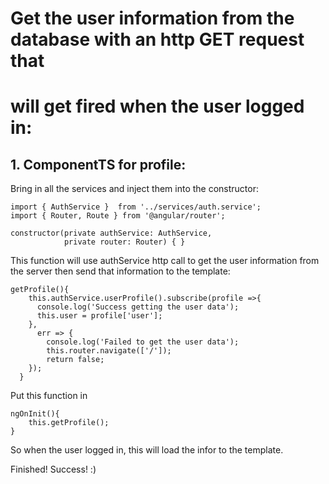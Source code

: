 # Get the user information from the database with an http GET request that 
# will get fired when the user logged in:
## 1. ComponentTS for profile:
Bring in all the services and inject them into the constructor:
```
import { AuthService }  from '../services/auth.service';
import { Router, Route } from '@angular/router';

constructor(private authService: AuthService,
            private router: Router) { }
```
This function will use authService http call to get the user information
from the server then send that information to the template:
```
getProfile(){
    this.authService.userProfile().subscribe(profile =>{
      console.log('Success getting the user data');
      this.user = profile['user'];
    },
      err => {
        console.log('Failed to get the user data');
        this.router.navigate(['/']);
        return false;
    });
  }
```
Put this function in 
```
ngOnInit(){
    this.getProfile();
}
```
So when the user logged in, this will load the infor to the template.

Finished! Success! :)